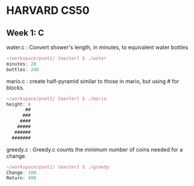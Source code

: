 # HARVARD CS50

## Week 1: C
water.c : Convert shower's length, in minutes, to equivalent water bottles
```javascript
~/workspace/pset1/ (master) $ ./water
minutes: 20
bottles: 240
```

mario.c : create half-pyramid similar to those in mario, but using # for blocks.
```javascript
~/workspace/pset1/ (master) $ ./mario
height: 6
       ##
      ###
     ####
    #####
   ######
  #######
```
greedy.c : Greedy.c counts the minimum number of coins needed for a change.
```javascript
~/workspace/pset1/ (master) $ ./greedy
Change: 100
Return: 400

```
